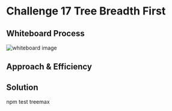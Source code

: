 # Challenge 17 Tree Breadth First

## Whiteboard Process

![whiteboard image](/javascript/linked-list/)

## Approach & Efficiency

## Solution

npm test treemax
